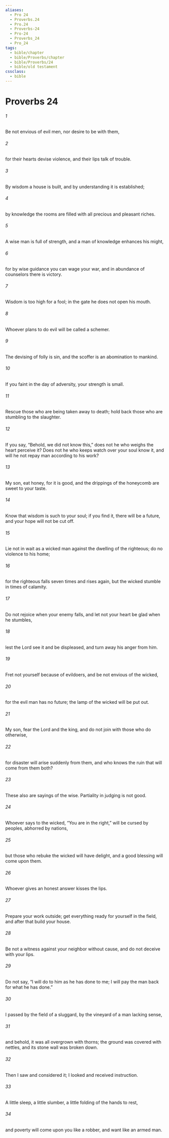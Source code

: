 ```yaml
---
aliases:
  - Pro 24
  - Proverbs.24
  - Pro.24
  - Proverbs-24
  - Pro-24
  - Proverbs_24
  - Pro_24
tags:
  - bible/chapter
  - bible/Proverbs/chapter
  - bible/Proverbs/24
  - bible/old testament
cssclass:
  - bible
---
```


# Proverbs 24

###### 1
Be not envious of evil men, nor desire to be with them,
###### 2
for their hearts devise violence, and their lips talk of trouble.
###### 3
By wisdom a house is built, and by understanding it is established;
###### 4
by knowledge the rooms are filled with all precious and pleasant riches.
###### 5
A wise man is full of strength, and a man of knowledge enhances his might,
###### 6
for by wise guidance you can wage your war, and in abundance of counselors there is victory.
###### 7
Wisdom is too high for a fool; in the gate he does not open his mouth.
###### 8
Whoever plans to do evil will be called a schemer.
###### 9
The devising of folly is sin, and the scoffer is an abomination to mankind.
###### 10
If you faint in the day of adversity, your strength is small.
###### 11
Rescue those who are being taken away to death; hold back those who are stumbling to the slaughter.
###### 12
If you say, “Behold, we did not know this,”   does not he who weighs the heart perceive it? Does not he who keeps watch over your soul know it, and will he not repay man according to his work?
###### 13
My son, eat honey, for it is good, and the drippings of the honeycomb are sweet to your taste.
###### 14
Know that wisdom is such to your soul; if you find it, there will be a future, and your hope will not be cut off.
###### 15
Lie not in wait as a wicked man against the dwelling of the righteous; do no violence to his home;
###### 16
for the righteous falls seven times and rises again, but the wicked stumble in times of calamity.
###### 17
Do not rejoice when your enemy falls, and let not your heart be glad when he stumbles,
###### 18
lest the Lord see it and be displeased, and turn away his anger from him.
###### 19
Fret not yourself because of evildoers, and be not envious of the wicked,
###### 20
for the evil man has no future;   the lamp of the wicked will be put out.
###### 21
My son, fear the Lord and the king, and do not join with those who do otherwise,
###### 22
for disaster will arise suddenly from them, and who knows the ruin that will come from them both?
###### 23
These also are sayings of the wise.   Partiality in judging is not good.
###### 24
Whoever says to the wicked, “You are in the right,”   will be cursed by peoples, abhorred by nations,
###### 25
but those who rebuke the wicked will have delight, and a good blessing will come upon them.
###### 26
Whoever gives an honest answer kisses the lips.
###### 27
Prepare your work outside; get everything ready for yourself in the field, and after that build your house.
###### 28
Be not a witness against your neighbor without cause, and do not deceive with your lips.
###### 29
Do not say, “I will do to him as he has done to me; I will pay the man back for what he has done.”
###### 30
I passed by the field of a sluggard, by the vineyard of a man lacking sense,
###### 31
and behold, it was all overgrown with thorns; the ground was covered with nettles, and its stone wall was broken down.
###### 32
Then I saw and considered it; I looked and received instruction.
###### 33
A little sleep, a little slumber, a little folding of the hands to rest,
###### 34
and poverty will come upon you like a robber, and want like an armed man.


